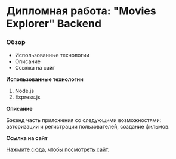 # Дипломная работа: "Movies Explorer" Backend

### Обзор

* Использованные технологии
* Описание
* Ссылка на сайт

**Использованные технологии**

1. Node.js
2. Express.js

**Описание**

Бэкенд часть приложения со следующими возможностями: авторизации и регистрации пользователей, создание фильмов.

**Ссылка на сайт**

[Нажмите сюда, чтобы посмотреть сайт.](https://movies-explorer-gendrarium.herokuapp.com/api)
